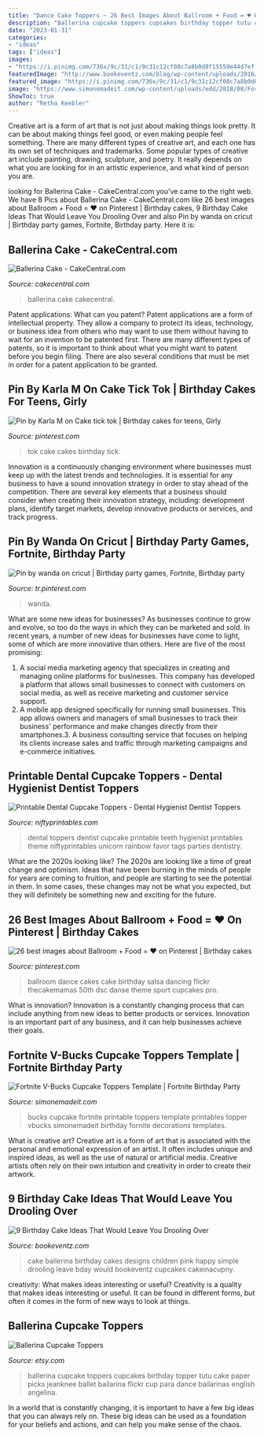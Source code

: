 ```yaml
---
title: "Dance Cake Toppers ~ 26 Best Images About Ballroom + Food = ♥ On Pinterest"
description: "Ballerina cupcake toppers cupcakes birthday topper tutu cake paper picks jeanknee ballet bailarina flickr cup para dance bailarinas english angelina"
date: "2023-01-31"
categories:
- "ideas"
tags: ["ideas"]
images:
- "https://i.pinimg.com/736x/9c/31/c1/9c31c12cf08c7a8b0d8f15559e44d7ef.jpg"
featuredImage: "http://www.bookeventz.com/blog/wp-content/uploads/2016/09/xBallerina-cake-640x800.jpg.pagespeed.ic.nlGn6YsyaE.jpg"
featured_image: "https://i.pinimg.com/736x/9c/31/c1/9c31c12cf08c7a8b0d8f15559e44d7ef.jpg"
image: "https://www.simonemadeit.com/wp-content/uploads/edd/2018/08/Fornite-V-Bucks-Cupcake-Toppers-Printable-Template.png"
ShowToc: true
author: "Retha Keebler"
---
```



Creative art is a form of art that is not just about making things look pretty. It can be about making things feel good, or even making people feel something. There are many different types of creative art, and each one has its own set of techniques and trademarks. Some popular types of creative art include painting, drawing, sculpture, and poetry. It really depends on what you are looking for in an artistic experience, and what kind of person you are.

	

		
looking for Ballerina Cake - CakeCentral.com you've came to the right web. We have 8 Pics about Ballerina Cake - CakeCentral.com like 26 best images about Ballroom + Food = ♥ on Pinterest | Birthday cakes, 9 Birthday Cake Ideas That Would Leave You Drooling Over and also Pin by wanda on cricut | Birthday party games, Fortnite, Birthday party. Here it is:
		
    
## Ballerina Cake - CakeCentral.com

<img loading=lazy src="https://cdn001.cakecentral.com/gallery/2015/03/900_885686TnmS_ballerina-cake.jpg" onerror="this.onerror=null;this.src='https://tse3.mm.bing.net/th?id=OIP.vFYzjIhQGm6KTCmLHfX6MQHaKm&amp;pid=15.1';" alt="Ballerina Cake - CakeCentral.com">

_Source: cakecentral.com_

>ballerina cake cakecentral. 

	

Patent applications: What can you patent?
Patent applications are a form of intellectual property. They allow a company to protect its ideas, technology, or business idea from others who may want to use them without having to wait for an invention to be patented first. There are many different types of patents, so it is important to think about what you might want to patent before you begin filing. There are also several conditions that must be met in order for a patent application to be granted.

    
## Pin By Karla M On Cake Tick Tok | Birthday Cakes For Teens, Girly

<img loading=lazy src="https://i.pinimg.com/736x/d6/c9/b4/d6c9b4a9045aab6cafeb03eb5473444d.jpg" onerror="this.onerror=null;this.src='https://tse4.mm.bing.net/th?id=OIP.RkirqvuQ3R1JgqkhA-VcKAHaJf&amp;pid=15.1';" alt="Pin by Karla M on Cake tick tok | Birthday cakes for teens, Girly">

_Source: pinterest.com_

>tok cake cakes birthday tick. 

	

Innovation is a continuously changing environment where businesses must keep up with the latest trends and technologies. It is essential for any business to have a sound innovation strategy in order to stay ahead of the competition. There are several key elements that a business should consider when creating their innovation strategy, including: development plans, identify target markets, develop innovative products or services, and track progress.

    
## Pin By Wanda On Cricut | Birthday Party Games, Fortnite, Birthday Party

<img loading=lazy src="https://i.pinimg.com/736x/9c/31/c1/9c31c12cf08c7a8b0d8f15559e44d7ef.jpg" onerror="this.onerror=null;this.src='https://tse1.mm.bing.net/th?id=OIP.o2WGedv7agxtFx42xeuIygHaE0&amp;pid=15.1';" alt="Pin by wanda on cricut | Birthday party games, Fortnite, Birthday party">

_Source: tr.pinterest.com_

>wanda. 

	

What are some new ideas for businesses?
As businesses continue to grow and evolve, so too do the ways in which they can be marketed and sold. In recent years, a number of new ideas for businesses have come to light, some of which are more innovative than others. Here are five of the most promising:
1. A social media marketing agency that specializes in creating and managing online platforms for businesses. This company has developed a platform that allows small businesses to connect with customers on social media, as well as receive marketing and customer service support.
2. A mobile app designed specifically for running small businesses. This app allows owners and managers of small businesses to track their business' performance and make changes directly from their smartphones.3. A business consulting service that focuses on helping its clients increase sales and traffic through marketing campaigns and e-commerce initiatives.
    
## Printable Dental Cupcake Toppers - Dental Hygienist Dentist Toppers

<img loading=lazy src="https://www.niftyprintables.com/shop/wp-content/uploads/2014/09/Top-Dentist3.jpg" onerror="this.onerror=null;this.src='https://tse1.mm.bing.net/th?id=OIP.ZKSWbwMH-eSk0809Sxb81gHaHa&amp;pid=15.1';" alt="Printable Dental Cupcake Toppers - Dental Hygienist Dentist Toppers">

_Source: niftyprintables.com_

>dental toppers dentist cupcake printable teeth hygienist printables theme niftyprintables unicorn rainbow favor tags parties dentistry. 

	

What are the 2020s looking like?
The 2020s are looking like a time of great change and optimism. Ideas that have been burning in the minds of people for years are coming to fruition, and people are starting to see the potential in them. In some cases, these changes may not be what you expected, but they will definitely be something new and exciting for the future.

    
## 26 Best Images About Ballroom + Food = ♥ On Pinterest | Birthday Cakes

<img loading=lazy src="https://s-media-cache-ak0.pinimg.com/736x/de/0f/f8/de0ff8b48da068a3688d935ed72c89eb--dance-cakes-music-cakes.jpg" onerror="this.onerror=null;this.src='https://tse3.mm.bing.net/th?id=OIP.cuv7UdCcYyWCpM7FXUWmnwAAAA&amp;pid=15.1';" alt="26 best images about Ballroom + Food = ♥ on Pinterest | Birthday cakes">

_Source: pinterest.com_

>ballroom dance cakes cake birthday salsa dancing flickr thecakemamas 50th dsc danse theme sport cupcakes pro. 

	

What is innovation?
Innovation is a constantly changing process that can include anything from new ideas to better products or services. Innovation is an important part of any business, and it can help businesses achieve their goals.

    
## Fortnite V-Bucks Cupcake Toppers Template | Fortnite Birthday Party

<img loading=lazy src="https://www.simonemadeit.com/wp-content/uploads/edd/2018/08/Fornite-V-Bucks-Cupcake-Toppers-Printable-Template.png" onerror="this.onerror=null;this.src='https://tse1.mm.bing.net/th?id=OIP.T4A_Ut8dLTlMo7fLPw0z3wAAAA&amp;pid=15.1';" alt="Fortnite V-Bucks Cupcake Toppers Template | Fortnite Birthday Party">

_Source: simonemadeit.com_

>bucks cupcake fortnite printable toppers template printables topper vbucks simonemadeit birthday fornite decorations templates. 

	

What is creative art?
Creative art is a form of art that is associated with the personal and emotional expression of an artist. It often includes unique and inspired ideas, as well as the use of natural or artificial media. Creative artists often rely on their own intuition and creativity in order to create their artwork.

    
## 9 Birthday Cake Ideas That Would Leave You Drooling Over

<img loading=lazy src="http://www.bookeventz.com/blog/wp-content/uploads/2016/09/xBallerina-cake-640x800.jpg.pagespeed.ic.nlGn6YsyaE.jpg" onerror="this.onerror=null;this.src='https://tse2.mm.bing.net/th?id=OIP.wn8706Cv4tEzUAkGek78igHaJQ&amp;pid=15.1';" alt="9 Birthday Cake Ideas That Would Leave You Drooling Over">

_Source: bookeventz.com_

>cake ballerina birthday cakes designs children pink happy simple drooling leave bday would bookeventz cupcakes cakeinacupny. 

	

creativity: What makes ideas interesting or useful?
Creativity is a quality that makes ideas interesting or useful. It can be found in different forms, but often it comes in the form of new ways to look at things.

    
## Ballerina Cupcake Toppers

<img loading=lazy src="https://img1.etsystatic.com/000/0/5221883/il_fullxfull.146342373.jpg" onerror="this.onerror=null;this.src='https://tse2.mm.bing.net/th?id=OIP.J8oEjMXzYWCVp34xBkoKIwHaFj&amp;pid=15.1';" alt="Ballerina Cupcake Toppers">

_Source: etsy.com_

>ballerina cupcake toppers cupcakes birthday topper tutu cake paper picks jeanknee ballet bailarina flickr cup para dance bailarinas english angelina. 

	

In a world that is constantly changing, it is important to have a few big ideas that you can always rely on. These big ideas can be used as a foundation for your beliefs and actions, and can help you make sense of the chaos.

